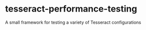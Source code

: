 # tesseract-performance-testing
A small framework for testing a variety of Tesseract configurations
